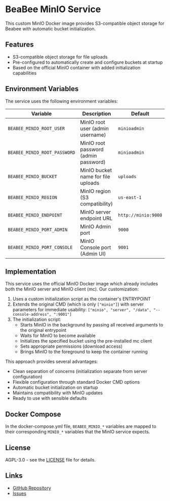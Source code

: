 # BeaBee MinIO Service

This custom MinIO Docker image provides S3-compatible object storage for Beabee with automatic bucket initialization.

## Features

- S3-compatible object storage for file uploads
- Pre-configured to automatically create and configure buckets at startup
- Based on the official MinIO container with added initialization capabilities

## Environment Variables

The service uses the following environment variables:

| Variable                     | Description                          | Default             |
| ---------------------------- | ------------------------------------ | ------------------- |
| `BEABEE_MINIO_ROOT_USER`     | MinIO root user (admin username)     | `minioadmin`        |
| `BEABEE_MINIO_ROOT_PASSWORD` | MinIO root password (admin password) | `minioadmin`        |
| `BEABEE_MINIO_BUCKET`        | MinIO bucket name for file uploads   | `uploads`           |
| `BEABEE_MINIO_REGION`        | MinIO region (S3 compatibility)      | `us-east-1`         |
| `BEABEE_MINIO_ENDPOINT`      | MinIO server endpoint URL            | `http://minio:9000` |
| `BEABEE_MINIO_PORT_ADMIN`    | MinIO Admin port                     | `9000`              |
| `BEABEE_MINIO_PORT_CONSOLE`  | MinIO Console port (Admin UI)        | `9001`              |

## Implementation

This service uses the official MinIO Docker image which already includes both the MinIO server and MinIO client (mc). Our customization:

1. Uses a custom initialization script as the container's ENTRYPOINT
2. Extends the original CMD (which is only `["minio"]`) with server parameters for immediate usability: 
   `["minio", "server", "/data", "--console-address", ":9001"]`
3. The initialization script:
   - Starts MinIO in the background by passing all received arguments to the original entrypoint
   - Waits for MinIO to become available
   - Initializes the specified bucket using the pre-installed mc client
   - Sets appropriate permissions (download access)
   - Brings MinIO to the foreground to keep the container running

This approach provides several advantages:
- Clean separation of concerns (initialization separate from server configuration)
- Flexible configuration through standard Docker CMD options
- Automatic bucket initialization on startup
- Maintains compatibility with MinIO updates
- Ready to use with sensible defaults

## Docker Compose

In the docker-compose.yml file, `BEABEE_MINIO_*` variables are mapped to their corresponding `MINIO_*` variables that the MinIO service expects. 

## License

AGPL-3.0 - see the [LICENSE](../../LICENSE) file for details.

## Links

- [GitHub Repository](https://github.com/beabee-communityrm/monorepo)
- [Issues](https://github.com/beabee-communityrm/monorepo/issues)
